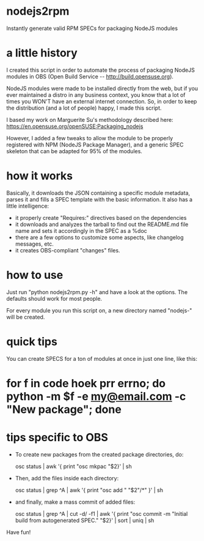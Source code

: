 # nodejs2rpm
Instantly generate valid RPM SPECs for packaging NodeJS modules

# a little history

I created this script in order to automate the process of packaging NodeJS modules in OBS (Open Build Service -- http://build.opensuse.org). 

NodeJS modules were made to be installed directly from the web, but if you ever maintained a distro in any business context, you know that a lot of times you WON'T have an external internet connection. So, in order to keep the distribution (and a lot of people) happy, I made this script. 

I based my work on Marguerite Su's methodology described here: https://en.opensuse.org/openSUSE:Packaging_nodejs

However, I added a few tweaks to allow the module to be properly registered with NPM (NodeJS Package Manager), and a generic SPEC skeleton that can be adapted for 95% of the modules.

# how it works

Basically, it downloads the JSON containing a specific module metadata, parses it and fills a SPEC template with the basic information. 
It also has a little intelligence:
 * it properly create "Requires:" directives based on the dependencies
 * it downloads and analyzes the tarball to find out the README.md file name and sets it accordingly in the SPEC as a %doc
 * there are a few options to customize some aspects, like changelog messages, etc.
 * it creates OBS-compliant "changes" files.

# how to use

Just run "python nodejs2rpm.py -h" and have a look at the options. The defaults should work for most people.

For every module you run this script on, a new directory named "nodejs-<MODULE>" will be created.

# quick tips

You can create SPECS for a ton of modules at once in just one line, like this:

  # for f in code hoek prr errno; do python -m $f -e my@email.com -c "New package"; done

# tips specific to OBS

* To create new packages from the created package directories, do:

    osc status | awk '{ print "osc mkpac "$2}' | sh
   
* Then, add the files inside each directory:

    osc status | grep ^A | awk '{ print "osc add " "$2"/*" }' | sh
    
* and finally, make a mass commit of added files:

    osc status | grep ^A | cut -d\/ -f1 |  awk '{ print "osc commit -m \"Initial build from autogenerated SPEC.\" "$2}' | sort | uniq | sh


Have fun!


